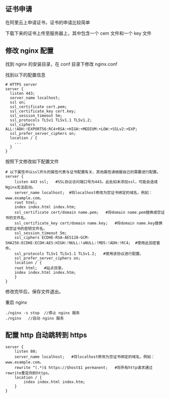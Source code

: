 ## 证书申请

在阿里云上申请证书，证书的申请比较简单





下载下来的证书上传至服务器上，其中包含一个 cem 文件和一个 key 文件



## 修改 nginx 配置

找到 nginx 的安装目录，在 conf 目录下修改 nginx.conf

找到以下的配置信息

```nginx
# HTTPS server
server {
  listen 443;
  server_name localhost;
  ssl on;
  ssl_certificate cert.pem;
  ssl_certificate_key cert.key;
  ssl_session_timeout 5m;
  ssl_protocols TLSv1 TLSv1.1 TLSv1.2;
  ssl_ciphers ALL:!ADH:!EXPORT56:RC4+RSA:+HIGH:+MEDIUM:+LOW:+SSLv2:+EXP;
  ssl_prefer_server_ciphers on;
  location / {
    ...
  }
}
```

按照下文修改如下配置文件

```nginx
# 以下属性中以ssl开头的属性代表与证书配置有关，其他属性请根据自己的需要进行配置。
server {
    listen 443 ssl;   #SSL协议访问端口号为443。此处如未添加ssl，可能会造成Nginx无法启动。
    server_name localhost;  #将localhost修改为您证书绑定的域名，例如：www.example.com。
    root html;
    index index.html index.htm;
    ssl_certificate cert/domain name.pem;   #将domain name.pem替换成您证书的文件名。
    ssl_certificate_key cert/domain name.key;   #将domain name.key替换成您证书的密钥文件名。
    ssl_session_timeout 5m;
    ssl_ciphers ECDHE-RSA-AES128-GCM-SHA256:ECDHE:ECDH:AES:HIGH:!NULL:!aNULL:!MD5:!ADH:!RC4;  #使用此加密套件。
    ssl_protocols TLSv1 TLSv1.1 TLSv1.2;   #使用该协议进行配置。
    ssl_prefer_server_ciphers on;   
    location / {
    root html;   #站点目录。
    index index.html index.htm;   
	}
}                     
```

修改完毕后，保存文件退出。

重启 nginx

```shell
./nginx -s stop  //停止 nginx 服务
./nginx   //启动 nginx 服务
```

## 配置 http 自动跳转到 https

```nginx
server {
 	listen 80;
 	server_name localhost;   #将localhost修改为您证书绑定的域名，例如：www.example.com。
	rewrite ^(.*)$ https://$host$1 permanent;   #将所有http请求通过rewrite重定向到https。
 	location / {
		index index.html index.htm;
	}
}
```


